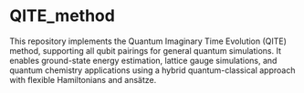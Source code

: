 # QITE_method
This repository implements the Quantum Imaginary Time Evolution (QITE) method, supporting all qubit pairings for general quantum simulations. It enables ground-state energy estimation, lattice gauge simulations, and quantum chemistry applications using a hybrid quantum-classical approach with flexible Hamiltonians and ansätze.

